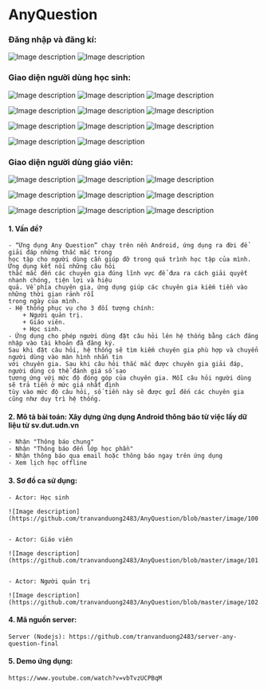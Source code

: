 # AnyQuestion


### Đăng nhập và đăng kí:

![Image description](https://github.com/tranvanduong2483/AnyQuestion/blob/master/image/1.png) ![Image description](https://github.com/tranvanduong2483/AnyQuestion/blob/master/image/2.png)


### Giao diện người dùng học sinh:

![Image description](https://github.com/tranvanduong2483/AnyQuestion/blob/master/image/3.1.png) ![Image description](https://github.com/tranvanduong2483/AnyQuestion/blob/master/image/3.2.png) ![Image description](https://github.com/tranvanduong2483/AnyQuestion/blob/master/image/3.3.png)

![Image description](https://github.com/tranvanduong2483/AnyQuestion/blob/master/image/3.4.png) ![Image description](https://github.com/tranvanduong2483/AnyQuestion/blob/master/image/3.5.png) ![Image description](https://github.com/tranvanduong2483/AnyQuestion/blob/master/image/3.6.png)

![Image description](https://github.com/tranvanduong2483/AnyQuestion/blob/master/image/4.1.png) ![Image description](https://github.com/tranvanduong2483/AnyQuestion/blob/master/image/4.2.png) ![Image description](https://github.com/tranvanduong2483/AnyQuestion/blob/master/image/4.3.png)

![Image description](https://github.com/tranvanduong2483/AnyQuestion/blob/master/image/4.4.png) ![Image description](https://github.com/tranvanduong2483/AnyQuestion/blob/master/image/5.png)


### Giao diện người dùng giáo viên:

![Image description](https://github.com/tranvanduong2483/AnyQuestion/blob/master/image/6.png) ![Image description](https://github.com/tranvanduong2483/AnyQuestion/blob/master/image/7.1.png) ![Image description](https://github.com/tranvanduong2483/AnyQuestion/blob/master/image/7.2.png)

![Image description](https://github.com/tranvanduong2483/AnyQuestion/blob/master/image/7.3.png) ![Image description](https://github.com/tranvanduong2483/AnyQuestion/blob/master/image/7.4.png) ![Image description](https://github.com/tranvanduong2483/AnyQuestion/blob/master/image/7.5.png)

![Image description](https://github.com/tranvanduong2483/AnyQuestion/blob/master/image/8.1.png) ![Image description](https://github.com/tranvanduong2483/AnyQuestion/blob/master/image/8.2.png) ![Image description](https://github.com/tranvanduong2483/AnyQuestion/blob/master/image/9.3.png)



#### 1. Vấn đề?

    - “Ứng dụng Any Question” chạy trên nền Android, ứng dụng ra đời để giải đáp những thắc mắc trong
    học tập cho người dùng cần giúp đỡ trong quá trình học tập của mình. Ứng dụng kết nối những câu hỏi
    thắc mắc đến các chuyên gia đúng lĩnh vực để đưa ra cách giải quyết nhanh chóng, tiện lợi và hiệu
    quả. Về phía chuyên gia, ứng dụng giúp các chuyên gia kiếm tiền vào những thời gian rảnh rỗi
    trong ngày của mình.
    - Hệ thống phục vụ cho 3 đối tượng chính:
        + Người quản trị.
        + Giáo viên.
        + Học sinh.
    - Ứng dụng cho phép người dùng đặt câu hỏi lên hệ thống bằng cách đăng nhập vào tài khoản đã đăng ký.
    Sau khi đặt câu hỏi, hệ thống sẽ tìm kiếm chuyên gia phù hợp và chuyển người dùng vào màn hình nhắn tin
    với chuyên gia. Sau khi câu hỏi thắc mắc được chuyên gia giải đáp, người dùng có thể đánh giá số sao
    tương ứng với mức độ đóng góp của chuyên gia. Mỗi câu hỏi người dùng sẽ trả tiền ở mức giá nhất định
    tùy vào mức độ câu hỏi, số tiền này sẽ được gửi đến các chuyên gia cũng như duy trì hệ thống.


#### 2. Mô tả bài toán: Xây dựng ứng dụng Android thông báo từ việc lấy dữ liệu từ sv.dut.udn.vn
    - Nhận "Thông báo chung"
    - Nhận "Thông báo đến lớp học phần"
    - Nhận thông báo qua email hoặc thông báo ngay trên ứng dụng
    - Xem lịch học offline

#### 3. Sơ đồ ca sử dụng:

    - Actor: Học sinh

    ![Image description](https://github.com/tranvanduong2483/AnyQuestion/blob/master/image/100.png)


    - Actor: Giáo viên

    ![Image description](https://github.com/tranvanduong2483/AnyQuestion/blob/master/image/101.png)


    - Actor: Người quản trị

    ![Image description](https://github.com/tranvanduong2483/AnyQuestion/blob/master/image/102.png)


#### 4. Mã nguồn server:

    Server (Nodejs): https://github.com/tranvanduong2483/server-any-question-final

#### 5. Demo ứng dụng:

    https://www.youtube.com/watch?v=vbTvzUCPBqM

 

